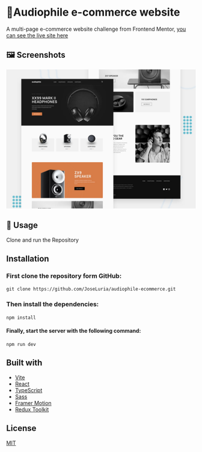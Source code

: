 # 🤖Audiophile e-commerce website

A multi-page e-commerce website challenge from Frontend Mentor, [you can see the live site here](https://audiphile-ecommerce.netlify.app/)

## 🖼️ Screenshots

![Screenshot](./public/preview.jpg)

## 🚀 Usage

Clone and run the Repository

## Installation

### First clone the repository form GitHub:

```shell
git clone https://github.com/JoseLuria/audiophile-ecommerce.git
```

### Then install the dependencies:

```shell
npm install
```

#### Finally, start the server with the following command:

```shell
npm run dev
```

## Built with

- [Vite](https://vitejs.dev/)
- [React](https://reactjs.org/)
- [TypeScript](https://www.typescriptlang.org/)
- [Sass](https://sass-lang.com/)
- [Framer Motion](https://www.framer.com/docs/animation/)
- [Redux Toolkit](https://redux-toolkit.js.org/)

## License

[MIT](https://opensource.org/licenses/MIT)
